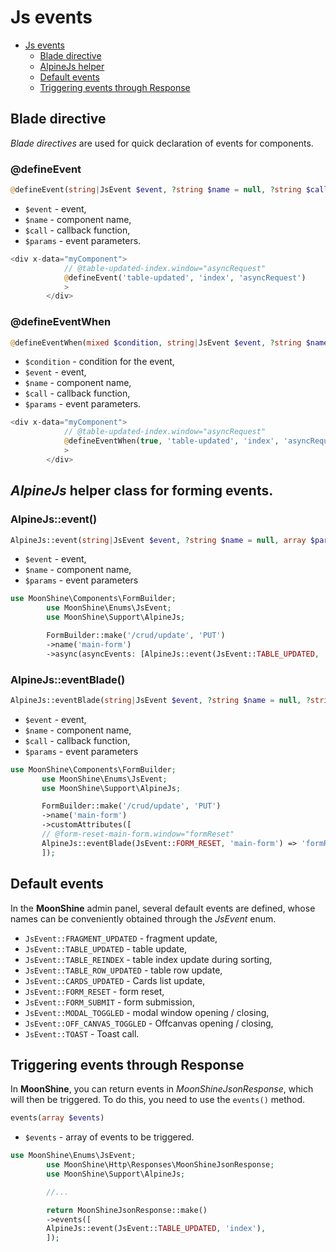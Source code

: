 # Js events

- [Js events](#js-events)
  - [Blade directive](#blade-dir)
  - [AlpineJs helper](#helper)
  - [Default events](#default-events)
  - [Triggering events through Response](#response)

<a name="blade-directive"></a>
## Blade directive

*Blade directives* are used for quick declaration of events for components.

### @defineEvent

```php
@defineEvent(string|JsEvent $event, ?string $name = null, ?string $call = null, array $params = [])
```
- `$event` - event,
- `$name` - component name,
- `$call` - callback function,
- `$params` - event parameters.

```php
<div x-data="myComponent">
            // @table-updated-index.window="asyncRequest"
            @defineEvent('table-updated', 'index', 'asyncRequest')
            >
        </div>
```

### @defineEventWhen
       
```php
@defineEventWhen(mixed $condition, string|JsEvent $event, ?string $name = null, ?string $call = null, array $params = [])
```

- `$condition` - condition for the event,
- `$event` - event,
- `$name` - component name,
- `$call` - callback function,
- `$params` - event parameters.                

```php
<div x-data="myComponent">
            // @table-updated-index.window="asyncRequest"
            @defineEventWhen(true, 'table-updated', 'index', 'asyncRequest')
            >
        </div>
```

<a name="helper"></a>
## *AlpineJs* helper class for forming events.

### AlpineJs::event()

```php
AlpineJs::event(string|JsEvent $event, ?string $name = null, array $params = [])
```
- `$event` - event,
- `$name` - component name,
- `$params` - event parameters

```php
use MoonShine\Components\FormBuilder;
        use MoonShine\Enums\JsEvent;
        use MoonShine\Support\AlpineJs;

        FormBuilder::make('/crud/update', 'PUT')
        ->name('main-form')
        ->async(asyncEvents: [AlpineJs::event(JsEvent::TABLE_UPDATED, 'index', ['var' => 'foo'])])
```

### AlpineJs::eventBlade()

```php
AlpineJs::eventBlade(string|JsEvent $event, ?string $name = null, ?string $call = null, array $params = [])
```

- `$event` - event,
- `$name` - component name,
- `$call` - callback function,
- `$params` - event parameters

 ```php
 use MoonShine\Components\FormBuilder;
        use MoonShine\Enums\JsEvent;
        use MoonShine\Support\AlpineJs;

        FormBuilder::make('/crud/update', 'PUT')
        ->name('main-form')
        ->customAttributes([
        // @form-reset-main-form.window="formReset"
        AlpineJs::eventBlade(JsEvent::FORM_RESET, 'main-form') => 'formReset',
        ]);
```
           
<a name="#default-events"></a>
## Default events

In the **MoonShine** admin panel, several default events are defined, whose names can be conveniently obtained through the *JsEvent* enum.

- `JsEvent::FRAGMENT_UPDATED` - fragment update,
- `JsEvent::TABLE_UPDATED` - table update,
- `JsEvent::TABLE_REINDEX` - table index update during sorting,
- `JsEvent::TABLE_ROW_UPDATED` - table row update,
- `JsEvent::CARDS_UPDATED` - Cards list update,
- `JsEvent::FORM_RESET` - form reset,
- `JsEvent::FORM_SUBMIT` - form submission,
- `JsEvent::MODAL_TOGGLED` - modal window opening / closing,
- `JsEvent::OFF_CANVAS_TOGGLED` - Offcanvas opening / closing,
- `JsEvent::TOAST` - Toast call.

<a name="#response"></a>
## Triggering events through Response

In **MoonShine**, you can return events in *MoonShineJsonResponse*, which will then be triggered.
To do this, you need to use the `events()` method.
           
```php
events(array $events)
```

- `$events` - array of events to be triggered.

```php
use MoonShine\Enums\JsEvent;
        use MoonShine\Http\Responses\MoonShineJsonResponse;
        use MoonShine\Support\AlpineJs;

        //...

        return MoonShineJsonResponse::make()
        ->events([
        AlpineJs::event(JsEvent::TABLE_UPDATED, 'index'),
        ]);
```
